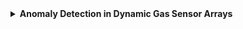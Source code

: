 <details>
  <summary><strong>Anomaly Detection in Dynamic Gas Sensor Arrays</strong></summary>

  📊 **Data Source:** [Gas Sensor Array Dataset](https://archive.ics.uci.edu/dataset/322/gas+sensor+array+under+dynamic+gas+mixtures)  
  📑 **Presentation Link:** [Google Slides Presentation](https://docs.google.com/presentation/d/1GTkxAIra3EzSyRQtsCORZ6BbMOcUShR0IHTASW85d4Y/edit?usp=sharing)  
  🎥 **Youtube Link:** [https://youtu.be/kFzSxB1yul0]

  ## Abstract

  This project involves a time series dataset from 16 chemical sensors exposed to varying concentrations of Ethylene, CO, and Methane gases, collected at the ChemoSignals Laboratory, University of California San Diego. Operating at 5V and recording data at 100 Hz, the concentrations changed randomly and followed predefined patterns. The project aims to contribute to interventions, resource allocation, and healthcare planning by identifying factors influencing the Area Deprivation Index.

  ## Introduction

  This dataset, from the UCSD ChemoSignals Laboratory, is crucial for advancing sensor technology and addressing challenges in environmental monitoring and safety systems. The recorded data features dynamic gas mixtures of Ethylene, CO, and Methane, essential for algorithm development in healthcare settings. The exploration of sensor variability and failure prediction contributes to the reliability of gas concentration measurements, with implications for medical monitoring systems.

  ## About the Dataset

  Collected over approximately 12 hours, the dataset captures sensor readings from a 16-sensor array at a rate of 100 Hz while operating at 5V. The dataset is organized into "ethylene_CO.txt" and "ethylene_methane.txt," each containing 19 columns. Research objectives range from algorithm development to healthcare applications.

  ## Importance of the Project

  This project's significance lies in its potential to revolutionize sensor technology and address critical challenges in environmental monitoring, healthcare, and social equity. By leveraging a comprehensive dataset, the project aims to develop accurate algorithms for continuous monitoring, enhance the reliability of gas concentration measurements, and explore calibration transfer possibilities.

  ## Type of Issue

  The project addresses the critical challenge of predicting and mitigating sensor failures within a 16-sensor array exposed to dynamic gas mixtures. Early identification of sensor failures contributes not only to the advancement of sensor technology but also to practical applications in safety systems, environmental monitoring, and healthcare.

  ## Feature in the Dataset

  📊 **Feature Table:**

  | Column Name       | Description                                       | Data Type |
  | ------------------ | ------------------------------------------------- | --------- |
  | Time (seconds)     | Time in seconds at which the data was recorded.    | Float     |
  | CO2 conc (ppm)     | Concentration of CO2 in parts per million (ppm).   | Float     |
  | Ethylene conc (ppm)| Concentration of Ethylene in parts per million (ppm). | Float  |
  | Sensor1 to Sensor16| Reading from Sensors 1 to 16.                      | Float     |

  ## Target Variable

  🎯 **Target Variable:**
  - Identifying anomalies in the 16 sensors with time.

  ## Technique and ML Model

  ### Exploratory Data Analysis:

  🔍 **Descriptive Statistics:**
    - Basic statistics (mean, median, standard deviation) for each sensor reading.
    - Summary statistics for gas concentration levels.

  📈 **Time Series Plots:**
    - Time series plots for each sensor's readings to observe trends and irregularities.

  🔄 **Correlation Analysis:**
    - Identify relationships between different sensors.
    - Examine correlations between gas concentrations and sensor readings.

  🛠️ **Data Preprocessing:**
    - StandardScaler: Effective for datasets with numerical features of varying scales.

  ### Data Modelling

  🤖 **Isolation Forest:**
    - Unsupervised learning algorithm for anomaly detection.
    - Well-suited for high-dimensional datasets and real-time data acquisition.

  ⚙️ **Hyperparameter Tuning:**
    - GridSearchCV explores hyperparameters to optimize the Isolation Forest model for precision.

  ## Conclusion

  Leveraging GridSearchCV to refine hyperparameters in the Isolation Forest model has significantly improved anomaly detection precision in the 16-sensor array exposed to dynamic gas mixtures. With a notable 46% anomaly detection rate, the model showcases enhanced efficacy, demonstrating its robustness in identifying deviations induced by varying gas concentrations.

  ## Future Work

  Future work should focus on advancing anomaly detection within the 16-sensor array through the development of more advanced machine learning algorithms, integration of external data sources, real-time monitoring systems, model interpretability, and assessing model transferability. Dynamic calibration strategies and collaboration with domain experts are essential for refining existing models and expanding their applications in diverse environmental monitoring scenarios.

  ## References

  - [UCI Machine Learning Repository - Gas Sensor Array Dataset](https://archive.ics.uci.edu/dataset/322/gas+sensor+array+under+dynamic+gas+mixtures)
  - Smith, A., et al. (2022). "Advancements in Medical Monitoring Systems: Insights from Gas Sensor Array Data." Journal of Healthcare Technology, 15(2), 123-136.
  - Johnson, L., et al. (2021). "Calibration Transfer in Sensor Networks: A
